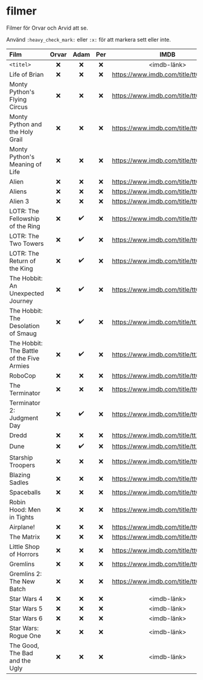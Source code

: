 # filmer
Filmer för Orvar och Arvid att se.

Använd `:heavy_check_mark:` eller `:x:` för att markera sett eller inte.


| Film | Orvar | Adam | Per | IMDB |
| :--- | :---: | :---: | :---: | :---: |
| `<titel>` | :x: | :x: | :x: | <imdb-länk> |
| Life of Brian | :x: | :x: | :x: | https://www.imdb.com/title/tt0079470 |
| Monty Python's Flying Circus | :x: | :x: | :x: | https://www.imdb.com/title/tt0063929 |
| Monty Python and the Holy Grail | :x: | :x: | :x: | https://www.imdb.com/title/tt0071853 |
| Monty Python's Meaning of Life | :x: | :x: | :x: | https://www.imdb.com/title/tt0085959 |
| Alien | :x: | :x: | :x: | https://www.imdb.com/title/tt0078748 |
| Aliens | :x: | :x: | :x: | https://www.imdb.com/title/tt0090605 |
| Alien 3 | :x: | :x: | :x: | https://www.imdb.com/title/tt0103644 |
| LOTR: The Fellowship of the Ring | :x: | :heavy_check_mark: | :x: | https://www.imdb.com/title/tt0120737 |
| LOTR: The Two Towers | :x: | :heavy_check_mark: | :x: | https://www.imdb.com/title/tt0167261 |
| LOTR: The Return of the King | :x: | :heavy_check_mark: | :x: | https://www.imdb.com/title/tt0167260 |
| The Hobbit: An Unexpected Journey | :x: | :heavy_check_mark: | :x: | https://www.imdb.com/title/tt0903624 |
| The Hobbit: The Desolation of Smaug | :x: | :heavy_check_mark: | :x: | https://www.imdb.com/title/tt1170358 |
| The Hobbit: The Battle of the Five Armies | :x: | :heavy_check_mark: | :x: | https://www.imdb.com/title/tt2310332 |
| RoboCop | :x: | :x: | :x: | https://www.imdb.com/title/tt0093870 |
| The Terminator | :x: | :x: | :x: | https://www.imdb.com/title/tt0088247 |
| Terminator 2: Judgment Day | :x: | :heavy_check_mark: | :x: | https://www.imdb.com/title/tt0103064 |
| Dredd | :x: | :x: | :x: | https://www.imdb.com/title/tt1343727 |
| Dune | :x: | :heavy_check_mark: | :x: | https://www.imdb.com/title/tt1160419 |
| Starship Troopers | :x: | :x: | :x: | https://www.imdb.com/title/tt0120201 |
| Blazing Sadles | :x: | :x: | :x: | https://www.imdb.com/title/tt0071230 |
| Spaceballs | :x: | :x: | :x: | https://www.imdb.com/title/tt0094012 |
| Robin Hood: Men in Tights | :x: | :x: | :x: | https://www.imdb.com/title/tt0107977 |
| Airplane! | :x: | :x: | :x: | https://www.imdb.com/title/tt0080339 |
| The Matrix | :x: | :x: | :x: | https://www.imdb.com/title/tt0133093 |
| Little Shop of Horrors | :x: | :x: | :x: | https://www.imdb.com/title/tt0091419 |
| Gremlins | :x: | :x: | :x: | https://www.imdb.com/title/tt0087363 |
| Gremlins 2: The New Batch | :x: | :x: | :x: | https://www.imdb.com/title/tt0099700 |
| Star Wars 4 | :x: | :x: | :x: | <imdb-länk> |
| Star Wars 5 | :x: | :x: | :x: | <imdb-länk> |
| Star Wars 6 | :x: | :x: | :x: | <imdb-länk> |
| Star Wars: Rogue One | :x: | :x: | :x: | <imdb-länk> |
| The Good, The Bad and the Ugly | :x: | :x: | :x: | <imdb-länk> |
